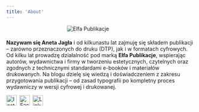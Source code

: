 ```yaml
---
title: 'About'
---
```


<!--
This content will be displayed at the top of the index page.
You can leave this empty if you don’t want to show any content.
-->

<p>
  <img src="/images/elfa-logo.png"
       alt="Elfa Publikacje"
       style="display:block;margin:0.5rem auto 1.25rem;max-width:180px;height:auto;">
</p>

**Nazywam się Aneta Jagła** i od kilkunastu lat zajmuję się składem publikacji – zarówno przeznaczonych do druku (DTP), jak i w formatach cyfrowych. Od kilku lat prowadzę działalność pod marką **Elfa Publikacje**, wspierając autorów, wydawnictwa i firmy w tworzeniu estetycznych, czytelnych oraz zgodnych z technicznymi standardami e-booków i materiałów drukowanych.
Na blogu dzielę się wiedzą i doświadczeniem z zakresu przygotowania publikacji – od zasad typografii po kompletny proces wydawniczy w wersji cyfrowej i drukowanej.

<p style="display: flex; gap: 0.5em;">
  <a href="https://www.instagram.com/elfapublikacje"  target="_blank" rel="noopener noreferrer">
    <img src="https://img.icons8.com/ios-filled/50/000000/instagram-new.png" alt="Instagram" style="width:2em; height:2em;">
  </a>
  <a href="https://www.facebook.com/profile.php?id=100089374577169"  target="_blank" rel="noopener noreferrer">
    <img src="https://img.icons8.com/ios-filled/50/000000/facebook.png" alt="Facebook" style="width:2em; height:2em;">
  </a>
  <a href="https://www.linkedin.com/in/anetajagla"  target="_blank" rel="noopener noreferrer">
    <img src="https://img.icons8.com/ios-filled/50/000000/linkedin.png" alt="LinkedIn" style="width:2em; height:2em;">
  </a>
</p>




<!--A static blog theme based on [Astro](https://astro.build), designed for clarity and focus.

With a deliberately minimal design, this layout ensures your content takes center stage. It's built for flexibility, offering customization options that honor its clean and elegant aesthetic.

Effortlessly share your thoughts in _a calm & dustless space._

Check posts for details and view source on [GitHub](https://github.com/the3ash/astro-chiri).-->
